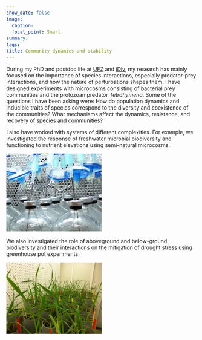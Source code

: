 ```yaml
---
show_date: false
image:
  caption: 
  focal_point: Smart
summary: 
tags:
title: Community dynamics and stability 
---
```


During my PhD and postdoc life at [UFZ](https://www.ufz.de/index.php?en=33573) and [iDiv](https://www.idiv.de/en/index.html), my research has mainly focused on the importance of species interactions, especially predator-prey interactions, and how the nature of perturbations shapes them. I have designed experiments with microcosms consisting of bacterial prey communities and the protozoan predator _Tetrahymena_. Some of the questions I have been asking were: How do population dynamics and inducible traits of species correspond to the diversity and coexistence of the communities? What mechanisms affect the dynamics, resistance, and recovery of species and communities? 

I also have worked with systems of different complexities. For example, we investigated the response of freshwater microbial biodiversity and functioning to nutrient elevations using semi-natural microcosms. 

<img src="images/featured.jpg" alt="" width="50%"/>

We also investigated the role of aboveground and below-ground biodiversity and their interactions on the mitigation of drought stress using greenhouse pot experiments.

<img src="images/pots.jpg" alt="" width="50%"/>


